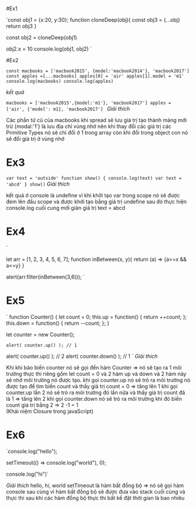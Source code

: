 #Ex1 

`const obj1 = {x:20, y:30};
function cloneDeep(obj){
    const obj3 = {...obj}
    return obj3
}

const obj2 = cloneDeep(obj1)

obj2.x = 10
console.log(obj1, obj2)
`

#Ex2 

`const macbooks = ['macbook2015', {model:'macbook2014'}, 'macbook2017']
const apples =[...macbooks]
apples[0] = 'air'
apples[1].model = 'm1'
console.log(macbooks)
console.log(apples)
`

*kết quả* 

`macbooks = ['macbook2015',{model:'m1'}, 'macbook2017']
apples = ['air', {'model': m1}, 'macbook2017']
`
*Giải thích*

 Các phần tử cũ của macbooks khi spread sẽ lưu giá trị tạo thành mảng mới trừ {modal:'1'} là lưu địa chỉ vùng nhớ nên khi thay đổi các giá trị các Primitive Types nó sẽ chỉ đổi ở 1 trong array còn khi đổi trong object con nó sẽ đổi giá trị ở vùng nhớ  


# Ex3

`var text = 'outside'
function show() {
    console.log(text)
    var text = 'abcd'
}
show()`
*Giải thích*

kết quả ở console là undefine vì khi khởi tạo var trong scope nó sẽ được đem lên đầu scope và được khởi tạo bằng giá trị undefine sau đó thực hiện console.log cuối cung mới gián giá trị text = abcd

# Ex4 

`

let arr = [1, 2, 3, 4, 5, 6, 7];
function inBetween(x, y){
    return (a) => {a>=x && a<=y}
}

alert(arr.filter(inBetween(3,6)));
`

# Ex5
`
function Counter() {
    let count = 0;
    this.up = function() {
      return ++count;
    };
    this.down = function() {
      return --count;
    };
  }
  
  let counter = new Counter();

    alert( counter.up() ); // 1
  alert( counter.up() ); // 2
  alert( counter.down() ); // 1
`
*Giải thích*

Khi khi báo biến counter nó sẽ gọi đến hàm Counter => nó sẽ tạo ra 1 môi trường thực thi riêng gồm 
  let count = 0 và 2 hàm up và down và 2 hàm này sẽ nhớ môi trường nó được tạo.
  khi gọi counter.up nó sẽ trỏ ra môi trường nó được tạo để tìm biến count và thấy giá trị count = 0 => tăng lên 1
  khi gọi counter.up lần 2 nó sẽ trỏ ra môi trường đó lần nữa và thấy giá trị count đã là 1 => tăng lên 2
  khi gọi counter.down nó sẽ trỏ ra môi trường khi đó biến count giá trị bằng 2 => 2 -1 = 1  
  (Khái niệm Closure trong javaScript)


# Ex6

`console.log("hello");

setTimeout(() => console.log("world"), 0);

console.log("hi")`

*Giải thích*
hello, hi, world 
setTimeout là hàm bất đồng bộ => nó sẽ gọi hàm console sau cùng vì hàm bất đồng bộ sẽ được đưa vào stack cuối cùng và thực thi sau khi các hàm đồng bộ thực thi 
bất kể đặt thời gian là bao nhiêu


